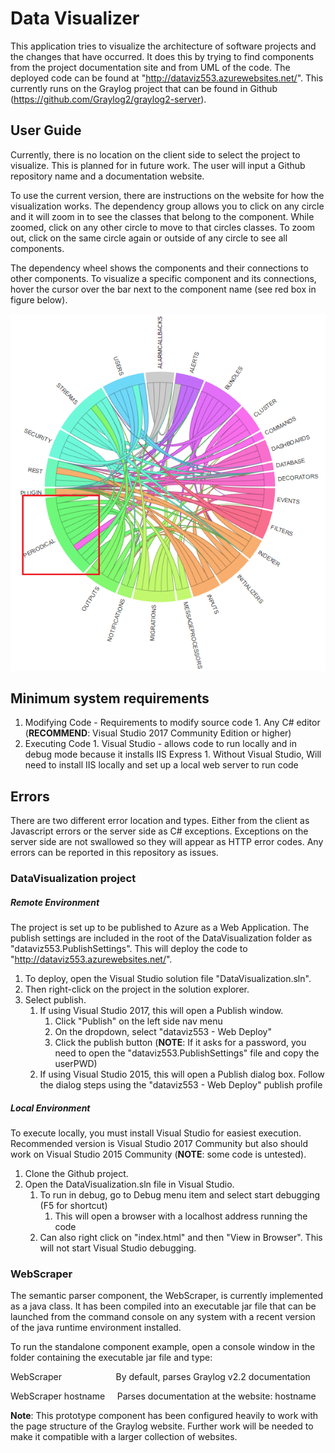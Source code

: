 # Data Visualizer
This application tries to visualize the architecture of software projects and the changes that have occurred. It does this by trying to find components from the project documentation site and from UML of the code. The deployed code can be found at  "http://dataviz553.azurewebsites.net/". This currently runs on the Graylog project that can be found in Github (https://github.com/Graylog2/graylog2-server).

## User Guide
Currently, there is no location on the client side to select the project to visualize. This is planned for in future work. The user will input a Github repository name and a documentation website.

To use the current version, there are instructions on the website for how the visualization works. The dependency group allows you to click on any circle and it will zoom in to see the classes that belong to the component. While zoomed, click on any other circle to move to that circles classes. To zoom out, click on the same circle again or outside of any circle to see all components.

The dependency wheel shows the components and their connections to other components. To visualize a specific component and its connections, hover the cursor over the bar next to the component name (see red box in figure below).

![Dependency Wheel](/images/DependencyWheel.png)

## Minimum system requirements
1. Modifying Code - Requirements to modify source code
        1. Any C# editor (**RECOMMEND**: Visual Studio 2017 Community Edition or higher)
1. Executing Code
        1. Visual Studio - allows code to run locally and in debug mode because it installs IIS Express
        1. Without Visual Studio, Will need to install IIS locally and set up a local web server to run code
                
## Errors
There are two different error location and types. Either from the client as Javascript errors or the server side as C# exceptions. Exceptions on the server side are not swallowed so they will appear as HTTP error codes. Any errors can be reported in this repository as issues.

### DataVisualization project

##### Remote Environment
The project is set up to be published to Azure as a Web Application.
The publish settings are included in the root of the DataVisualization folder as "dataviz553.PublishSettings".
This will deploy the code to "http://dataviz553.azurewebsites.net/".

1. To deploy, open the Visual Studio solution file "DataVisualization.sln".
1. Then right-click on the project in the solution explorer.
1. Select publish.
    1. If using Visual Studio 2017, this will open a Publish window.
        1. Click "Publish" on the left side nav menu
        1. On the dropdown, select "dataviz553 - Web Deploy"
        1. Click the publish button (**NOTE**: If it asks for a password, you need to open the "dataviz553.PublishSettings" file and copy the userPWD)
    1. If using Visual Studio 2015, this will open a Publish dialog box. Follow the dialog steps using the "dataviz553 - Web Deploy" publish profile

##### Local Environment
To execute locally, you must install Visual Studio for easiest execution. Recommended version is Visual Studio 2017 Community but also should work on Visual Studio 2015 Community (**NOTE**: some code is untested).

1. Clone the Github project.
1. Open the DataVisualization.sln file in Visual Studio.
    1. To run in debug, go to Debug menu item and select start debugging (F5 for shortcut)
        1. This will open a browser with a localhost address running the code
    1. Can also right click on "index.html" and then "View in Browser". This will not start Visual Studio debugging.

### WebScraper
The semantic parser component, the WebScraper, is currently implemented as a java class. It has been compiled into an executable jar file that can be launched from the command console on any system with a recent version of the java runtime environment installed.

To run the standalone component example, open a console window in the folder containing the executable jar file and type:

WebScraper&nbsp;&nbsp;&nbsp;&nbsp;&nbsp;&nbsp;&nbsp;&nbsp;&nbsp;&nbsp;&nbsp;&nbsp;&nbsp;&nbsp;&nbsp;&nbsp;&nbsp;&nbsp;&nbsp;&nbsp;&nbsp;&nbsp;By default, parses Graylog v2.2 documentation

WebScraper hostname&nbsp;&nbsp;&nbsp;&nbsp;&nbsp;Parses documentation at the website: hostname

**Note**: This prototype component has been configured heavily to work with the page structure of the Graylog website. Further work will be needed to make it compatible with a larger collection of websites.

